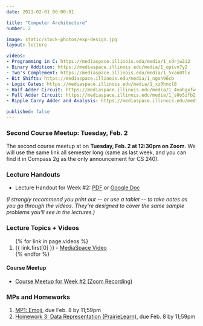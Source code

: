 ```yaml
---
date: 2021-02-01 00:00:01

title: "Computer Architecture"
number: 2

image: static/stock-photos/exp-design.jpg
layout: lecture

videos:
- Programming in C: https://mediaspace.illinois.edu/media/1_sdrjw2i2
- Binary Addition: https://mediaspace.illinois.edu/media/1_opivn7y2
- Two's Complement: https://mediaspace.illinois.edu/media/1_5xan0tlx
- Bit Shifts: https://mediaspace.illinois.edu/media/1_ngxh96cb
- Logic Gates: https://mediaspace.illinois.edu/media/1_xz0hncl8
- Half Adder Circuit: https://mediaspace.illinois.edu/media/1_4vohgxfw
- Full Adder Circuit: https://mediaspace.illinois.edu/media/1_s0o3zfb2
- Ripple Carry Adder and Analysis: https://mediaspace.illinois.edu/media/1_yya4uqlk

published: false
---
```


### Second Course Meetup: Tuesday, Feb. 2

The second course meetup at on **Tuesday, Feb. 2 at 12:30pm on Zoom**.  We will use the same link all semester long (same as last week, and you can find it in Compass 2g as the only announcement for CS 240).

### Lecture Handouts

- Lecture Handout for Week #2: [PDF](/cs240/sp2021/static/lectures/cs240_wk2_lectureHandout.pdf) or  [Google Doc](https://docs.google.com/document/d/1V8-_a5lx5KTMxDT7O0qhqq83xuvX5Lc-rIjO_veaijQ/edit?usp=sharing)

*(I strongly recommend you print out -- or use a tablet -- to take notes as you go through the videos.  They're designed to cover the same sample problems you'll see in the lectures.)*

### Lecture Topics + Videos

<ol>
  {% for link in page.videos %}
  <li>
      {{ link.first[0] }} - <a href="{{ link.first[1] | absolute_url }}">MediaSpace Video</a>
  </li>
  {% endfor %}
</ol>

#### Course Meetup

<ul>
  <li>
    <a href="https://mediaspace.illinois.edu/media/t/1_nku4r5my">Course Meetup for Week #2 (Zoom Recording)</a>
  </li>
</ul>


### MPs and Homeworks

1. [MP1: Emoji](/cs240/sp2021/mp/mp1/), due Feb. 8 by 11;59pm
2. [Homework 3: Data Representation (PrairieLearn)](/cs240/sp2021/homeworks/hw3/), due Feb. 8 by 11;59pm

